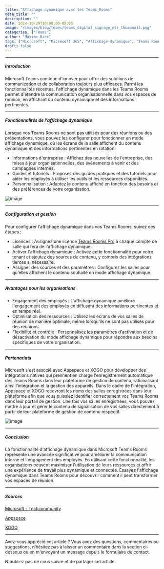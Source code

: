 ```yaml
---
title: "Affichage dynamique avec les Teams Rooms"
meta_title: ""
description: ""
date: 2024-10-29T10:00:00-05:00
image: "/images/blog/teams/teams_digital_signage_mtr_thumbnail.png"
categories: ["Teams"]
author: "Maxime Hiez"
tags: ["Microsoft", "Microsoft 365", "Affichage dynamique", "Teams Rooms", "MTR", "MTRoW", "MTRoA", "Appspace", "XOGO"]
draft: false
---
```

---

##### Introduction
Microsoft Teams continue d'innover pour offrir des solutions de communication et de collaboration toujours plus efficaces. Parmi les fonctionnalités récentes, l'affichage dynamique dans les Teams Rooms permet d'étendre la communication organisationnelle dans vos espaces de réunion, en affichant du contenu dynamique et des informations pertinentes.

---

##### Fonctionnalités de l'affichage dynamique
Lorsque vos Teams Rooms ne sont pas utilisés pour des réunions ou des présentations, vous pouvez les configurer pour fonctionner en mode affichage dynamique, où les écrans de la salle affichent du contenu dynamique et des informations pertinentes en rotation.

- Informations d'entreprise : Affichez des nouvelles de l'entreprise, des mises à jour organisationnelles, des événements à venir et des campagnes internes.
- Guides et tutoriels : Proposez des guides pratiques et des tutoriels pour aider les employés à utiliser les outils et les ressources disponibles.
- Personnalisation : Adaptez le contenu affiché en fonction des besoins et des préférences de votre organisation.

![image](/images/blog/teams/teams_digital_signage_mtr_001.png)

---

##### Configuration et gestion
Pour configurer l'affichage dynamique dans vos Teams Rooms, suivez ces étapes :

- Licences : Assignez une licence <u>Teams Rooms Pro</u> à chaque compte de salle qui fera de l'affichage dynamique.
- Activer l'affichage dynamique : Activez cette fonctionnalité pour votre tenant et ajoutez des sources de contenu, y compris des intégrations tierces si nécessaire.
- Assigner des sources et des paramètres : Configurez les salles pour qu'elles affichent le contenu souhaité en mode affichage dynamique.

---

##### Avantages pour les organisations
- Engagement des employés : L'affichage dynamique améliore l'engagement des employés en diffusant des informations pertinentes et en temps réel.
- Optimisation des ressources : Utilisez les écrans de vos salles de réunion de manière optimale, même lorsqu'ils ne sont pas utilisés pour des réunions.
- Flexibilité et contrôle : Personnalisez les paramètres d'activation et de désactivation du mode affichage dynamique pour répondre aux besoins spécifiques de votre organisation.

---

##### Partenariats
Microsoft s'est associé avec Appspace et XOGO pour développer des intégrations natives qui prennent en charge l'enregistrement automatique des Teams Rooms dans leur plateforme de gestion de contenu, rationalisant ainsi l'intégration et la gestion des appareils. Dans le cadre de l'intégration, Appspace et XOGO recevront les noms des salles enregistrées dans leur plateforme afin que vous puissiez identifier correctement vos Teams Rooms dans leur portail de gestion. Une fois vos salles enregistrées, vous pouvez mettre à jour et gérer le contenu de signalisation de vos salles directement à partir de leur plateforme de gestion de contenu respectif.

![image](/images/blog/teams/teams_digital_signage_mtr_002.png)

---

##### Conclusion

La fonctionnalité d'affichage dynamique dans Microsoft Teams Rooms représente une avancée significative pour améliorer la communication interne et l'engagement des employés. En utilisant cette fonctionnalité, les organisations peuvent maximiser l'utilisation de leurs ressources et offrir une expérience de travail plus dynamique et connectée. Essayez l'affichage dynamique dans Teams Rooms pour découvrir comment il peut transformer vos espaces de réunion.

---

##### Sources
[Microsoft - Techcommunity](https://techcommunity.microsoft.com/blog/microsoftteamsblog/digital-signage-in-teams-rooms-brings-your-messages-to-your-meeting-spaces/4281457)

[Appspace](https://www.appspace.com/digital-signage)

[XOGO](https://www.xogo.io/xogo-for-microsoft-teams-rooms)

---


Avez-vous apprécié cet article ? Vous avez des questions, commentaires ou suggestions, n’hésitez pas à laisser un commentaire dans la section ci-dessous ou en m'envoyant un message depuis le formulaire de contact.

N'oubliez pas de nous suivre et de partager cet article.